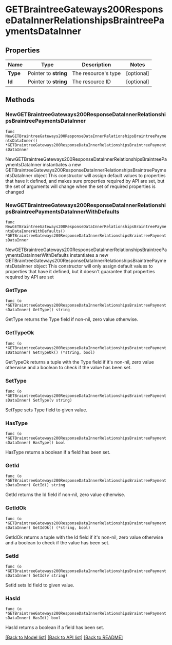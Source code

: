 # GETBraintreeGateways200ResponseDataInnerRelationshipsBraintreePaymentsDataInner

## Properties

Name | Type | Description | Notes
------------ | ------------- | ------------- | -------------
**Type** | Pointer to **string** | The resource&#39;s type | [optional] 
**Id** | Pointer to **string** | The resource ID | [optional] 

## Methods

### NewGETBraintreeGateways200ResponseDataInnerRelationshipsBraintreePaymentsDataInner

`func NewGETBraintreeGateways200ResponseDataInnerRelationshipsBraintreePaymentsDataInner() *GETBraintreeGateways200ResponseDataInnerRelationshipsBraintreePaymentsDataInner`

NewGETBraintreeGateways200ResponseDataInnerRelationshipsBraintreePaymentsDataInner instantiates a new GETBraintreeGateways200ResponseDataInnerRelationshipsBraintreePaymentsDataInner object
This constructor will assign default values to properties that have it defined,
and makes sure properties required by API are set, but the set of arguments
will change when the set of required properties is changed

### NewGETBraintreeGateways200ResponseDataInnerRelationshipsBraintreePaymentsDataInnerWithDefaults

`func NewGETBraintreeGateways200ResponseDataInnerRelationshipsBraintreePaymentsDataInnerWithDefaults() *GETBraintreeGateways200ResponseDataInnerRelationshipsBraintreePaymentsDataInner`

NewGETBraintreeGateways200ResponseDataInnerRelationshipsBraintreePaymentsDataInnerWithDefaults instantiates a new GETBraintreeGateways200ResponseDataInnerRelationshipsBraintreePaymentsDataInner object
This constructor will only assign default values to properties that have it defined,
but it doesn't guarantee that properties required by API are set

### GetType

`func (o *GETBraintreeGateways200ResponseDataInnerRelationshipsBraintreePaymentsDataInner) GetType() string`

GetType returns the Type field if non-nil, zero value otherwise.

### GetTypeOk

`func (o *GETBraintreeGateways200ResponseDataInnerRelationshipsBraintreePaymentsDataInner) GetTypeOk() (*string, bool)`

GetTypeOk returns a tuple with the Type field if it's non-nil, zero value otherwise
and a boolean to check if the value has been set.

### SetType

`func (o *GETBraintreeGateways200ResponseDataInnerRelationshipsBraintreePaymentsDataInner) SetType(v string)`

SetType sets Type field to given value.

### HasType

`func (o *GETBraintreeGateways200ResponseDataInnerRelationshipsBraintreePaymentsDataInner) HasType() bool`

HasType returns a boolean if a field has been set.

### GetId

`func (o *GETBraintreeGateways200ResponseDataInnerRelationshipsBraintreePaymentsDataInner) GetId() string`

GetId returns the Id field if non-nil, zero value otherwise.

### GetIdOk

`func (o *GETBraintreeGateways200ResponseDataInnerRelationshipsBraintreePaymentsDataInner) GetIdOk() (*string, bool)`

GetIdOk returns a tuple with the Id field if it's non-nil, zero value otherwise
and a boolean to check if the value has been set.

### SetId

`func (o *GETBraintreeGateways200ResponseDataInnerRelationshipsBraintreePaymentsDataInner) SetId(v string)`

SetId sets Id field to given value.

### HasId

`func (o *GETBraintreeGateways200ResponseDataInnerRelationshipsBraintreePaymentsDataInner) HasId() bool`

HasId returns a boolean if a field has been set.


[[Back to Model list]](../README.md#documentation-for-models) [[Back to API list]](../README.md#documentation-for-api-endpoints) [[Back to README]](../README.md)


